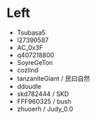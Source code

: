 # Left
- Tsubasa5
- l27390587
- AC_0x3F
- q407218800
- SoyreGeTon
- cozlind
- tanzaniteGiant / 民曰自然
- ddoudle
- skd782444 / SKD
- FFF960325 / bush
- zhuoerh / Judy_0.0
